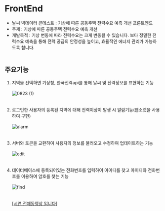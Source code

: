 # FrontEnd
- 날씨 빅데이터 콘테스트 : 기상에 따른 공동주택 전력수요 예측 개선 프론트엔드<br>
- 주제 : 기상에 따른 공동주택 전력수요 예측 개선<br>
- 개발목적 : 기상 변동에 따라 전력수요는 크게 변동될 수 있습니다. 보다 정밀한 전력수요 예측을 통해 전력 공급의 안정성을 높이고, 효율적인 에너지 관리가 가능하도록 합니다.<br><br>
## 주요기능 <br>
1. 지역을 선택하면 기상청, 한국전력api를 통해 날씨 및 전력정보를 표현하는 기능<br><br>
![0823 (1)](https://github.com/user-attachments/assets/0223fc2a-81b9-4283-8141-ee43be4d221e)<br><br><br>
2. 로그인한 사용자의 등록된 지역에 대해 전력이상이 발생 시 알람기능(웹소켓을 사용하여 구현)<br><br>
![alarm](https://github.com/user-attachments/assets/da7785f4-0d83-427c-aa84-975424039217)
<br><br><br>
3. 서버와 토큰을 교환하여 사용자의 정보를 불러오고 수정하여 업데이트하는 기능<br><br>
![edit](https://github.com/user-attachments/assets/c4f2a35b-f128-41c5-8d8b-04dfc7194041)
<br><br><br>
4. 데이터베이스에 등록되어있는 전화번호를 입력하여 아이디를 찾고 아이디와 전화번호를 이용하여 암호를 찾는 기능<br><br>
![find](https://github.com/user-attachments/assets/e7c0f766-0b9f-42d1-94d0-733434a56320)
<br><br><br>
<a href="https://youtu.be/izu8rs2vhy0">[시연 전체동영상 입니다]</a>

